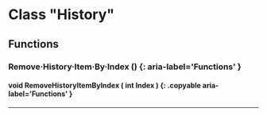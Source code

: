 # Class "History"

## Functions

### Remove·History·Item·By·Index () {: aria-label='Functions' }
#### void RemoveHistoryItemByIndex ( int Index ) {: .copyable aria-label='Functions' }

___